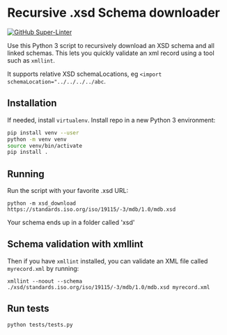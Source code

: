 # Recursive .xsd Schema downloader

[![GitHub Super-Linter](https://github.com/n-a-t-e/xsd_download/workflows/Lint%20Code%20Base/badge.svg)](https://github.com/marketplace/actions/super-linter)

Use this Python 3 script to recursively download an XSD schema and all linked schemas. This lets you quickly validate an xml record using a tool such as `xmllint`.

It supports relative XSD schemaLocations, eg `<import schemaLocation="../../../../abc`.

## Installation

If needed, install `virtualenv`. Install repo in a new Python 3 environment:

```sh
pip install venv --user
python -m venv venv
source venv/bin/activate
pip install .
```

## Running

Run the script with your favorite .xsd URL:

`python -m xsd_download https://standards.iso.org/iso/19115/-3/mdb/1.0/mdb.xsd`

Your schema ends up in a folder called 'xsd'

## Schema validation with xmllint

Then if you have `xmllint` installed, you can validate an XML file called `myrecord.xml` by running:

`xmllint --noout --schema ./xsd/standards.iso.org/iso/19115/-3/mdb/1.0/mdb.xsd myrecord.xml`

## Run tests

`python tests/tests.py`

